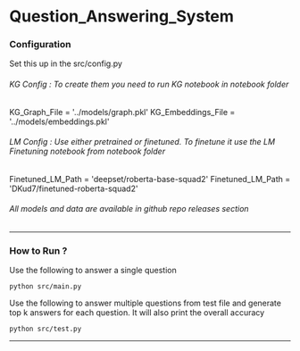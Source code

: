 # Question_Answering_System




### Configuration
Set this up in the src/config.py

###### KG Config : To create them you need to run KG notebook in notebook folder
KG_Graph_File = '../models/graph.pkl'
KG_Embeddings_File = '../models/embeddings.pkl'

###### LM Config : Use either pretrained or finetuned. To finetune it use the LM Finetuning notebook from notebook folder
Finetuned_LM_Path = 'deepset/roberta-base-squad2'
Finetuned_LM_Path = 'DKud7/finetuned-roberta-squad2'

###### All models and data are available in github repo releases section

___

### How to Run ?

Use the following to answer a single question
```
python src/main.py
```

Use the following to answer multiple questions from test file and generate top k answers for each question. 
It will also print the overall accuracy
```
python src/test.py
```

___